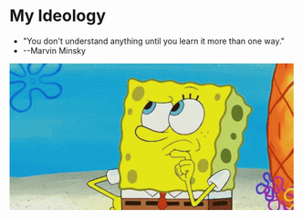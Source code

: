 # My Ideology
- "You don't understand anything until you learn it more than one way."
-   --Marvin Minsky

![Thinking](thinking.gif)
